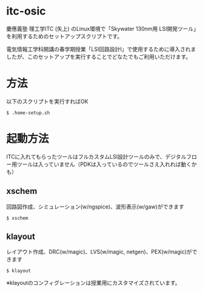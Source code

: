 # itc-osic
慶應義塾 理工学ITC (矢上) のLinux環境で「Skywater 130nm用 LSI開発ツール」を利用するためのセットアップスクリプトです。

電気情報工学科開講の春学期授業「LSI回路設計Ⅰ」で使用するために導入されましたが、このセットアップを実行することでどなたでもご利用いただけます。

# 方法
以下のスクリプトを実行すればOK
```
$ .home-setup.sh
```
# 起動方法
ITCに入れてもらったツールはフルカスタムLSI設計ツールのみで、デジタルフロー用ツールは入っていません（PDKは入っているのでツールさえ入れれば動くかも）

## xschem
回路図作成、シミュレーション(w/ngspice)、波形表示(w/gaw)ができます
```
$ xschem
```
## klayout
レイアウト作成、DRC(w/magic)、LVS(w/magic, netgen)、PEX(w/magic)ができます
```
$ klayout
```
※klayoutのコンフィグレーションは授業用にカスタマイズされています。
